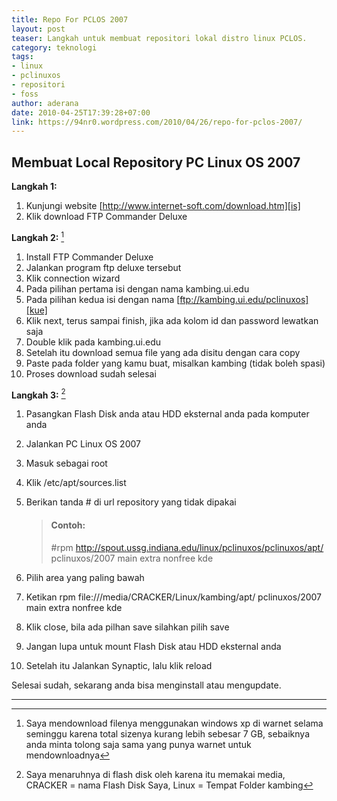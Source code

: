 ```yaml
---
title: Repo For PCLOS 2007
layout: post
teaser: Langkah untuk membuat repositori lokal distro linux PCLOS.
category: teknologi
tags:
- linux
- pclinuxos
- repositori
- foss
author: aderana
date: 2010-04-25T17:39:28+07:00
link: https://94nr0.wordpress.com/2010/04/26/repo-for-pclos-2007/
---
```


Membuat Local Repository PC Linux OS 2007
----------------------------------------

**Langkah 1:**

1. Kunjungi website [http://www.internet-soft.com/download.htm][is]
2. Klik download FTP Commander Deluxe

**Langkah 2:** [^1]

1. Install FTP Commander Deluxe
2. Jalankan program ftp deluxe tersebut
3. Klik connection wizard
4. Pada pilihan pertama isi dengan nama kambing.ui.edu
5. Pada pilihan kedua isi dengan nama [ftp://kambing.ui.edu/pclinuxos][kue]
6. Klik next, terus sampai finish, jika ada kolom id dan password lewatkan saja
7. Double klik pada kambing.ui.edu
8. Setelah itu download semua file yang ada disitu dengan cara copy
9. Paste pada folder yang kamu buat, misalkan kambing (tidak boleh spasi)
10. Proses download sudah selesai

**Langkah 3:** [^2]

1. Pasangkan Flash Disk anda atau HDD eksternal anda pada komputer anda
2. Jalankan PC Linux OS 2007
3. Masuk sebagai root
4. Klik /etc/apt/sources.list
5. Berikan tanda # di url repository yang tidak dipakai

   > #### Contoh:
   > 
   > #rpm http://spout.ussg.indiana.edu/linux/pclinuxos/pclinuxos/apt/ pclinuxos/2007 main extra nonfree kde 

6. Pilih area yang paling bawah
7. Ketikan rpm file:///media/CRACKER/Linux/kambing/apt/ pclinuxos/2007 main extra nonfree kde
8. Klik close, bila ada pilhan save silahkan pilih save
9. Jangan lupa untuk mount Flash Disk atau HDD eksternal anda
10. Setelah itu Jalankan Synaptic, lalu klik reload

Selesai sudah, sekarang anda bisa menginstall atau mengupdate.

---

[^1]:
    Saya mendownload filenya menggunakan windows xp di warnet selama seminggu karena total sizenya kurang lebih sebesar 7 GB, sebaiknya anda minta tolong saja sama yang punya warnet untuk mendownloadnya

[^2]:
    Saya menaruhnya di flash disk oleh karena itu memakai media, CRACKER = nama Flash Disk Saya, Linux = Tempat Folder kambing

[is]: http://www.internet-soft.com/download.htm
[kue]: ftp://kambing.ui.edu/pclinuxos